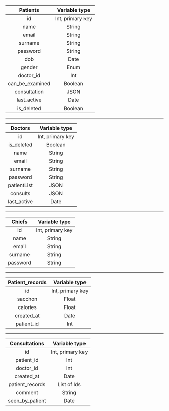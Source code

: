 | Patients             | Variable type    |
| :-------------:      |  :-------------: |
| id                   | Int, primary key |
| name                 | String           |
| email                | String           |
| surname              | String           |
| password             | String           |
| dob                  | Date             |
| gender               | Enum             |
| doctor_id            | Int              |
| can_be_examined      | Boolean          |
| consultation         | JSON             |
| last_active          | Date             |
| is_deleted           | Boolean          |


--------

| Doctors         | Variable type    |
| :-------------: |  :-------------: |
| id              | Int, primary key |
| is_deleted      | Boolean          |
| name            | String           |
| email           | String           |
| surname         | String           |
| password        | String           |
| patientList     | JSON             |
| consults        | JSON             |
| last_active     | Date             |

--------

| Chiefs          | Variable type    |
| :-------------: |  :-------------: |
| id              | Int, primary key |
| name            | String           |
| email           | String           |
| surname         | String           |
| password        | String           |

--------

| Patient_records | Variable type    |
| :-------------: |  :-------------: |
| id              | Int, primary key |
| sacchon         | Float            |
| calories        | Float            |
| created_at      | Date             |
| patient_id      | Int              |

----

| Consultations   | Variable type    |
| :-------------: |  :-------------: |
| id              | Int, primary key |
| patient_id      | Int              |
| doctor_id       | Int              |
| created_at      | Date             |
| patient_records | List of Ids      |
| comment         | String           |
| seen_by_patient | Date             |

